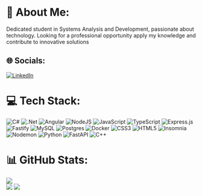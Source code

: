 # 💫 About Me:
Dedicated student in Systems Analysis and Development,
passionate about technology. Looking for a professional opportunity
apply my knowledge and contribute to innovative solutions


## 🌐 Socials:
[![LinkedIn](https://img.shields.io/badge/LinkedIn-%230077B5.svg?logo=linkedin&logoColor=white)](https://linkedin.com/in/kauepiovan/) 

# 💻 Tech Stack:
![C#](https://img.shields.io/badge/c%23-%23239120.svg?style=flat&logo=csharp&logoColor=white) 
![.Net](https://img.shields.io/badge/.NET-5C2D91?style=flat&logo=.net&logoColor=white) 
![Angular](https://img.shields.io/badge/angular-%23DD0031.svg?style=flat&logo=angular&logoColor=white) 
![NodeJS](https://img.shields.io/badge/node.js-6DA55F?style=flat&logo=node.js&logoColor=white) 
![JavaScript](https://img.shields.io/badge/javascript-%23323330.svg?style=flat&logo=javascript&logoColor=%23F7DF1E) 
![TypeScript](https://img.shields.io/badge/typescript-%23007ACC.svg?style=flat&logo=typescript&logoColor=white) 
![Express.js](https://img.shields.io/badge/express.js-%23404d59.svg?style=flat&logo=express&logoColor=%2361DAFB) 
![Fastify](https://img.shields.io/badge/fastify-%23000000.svg?style=flat&logo=fastify&logoColor=white) 
![MySQL](https://img.shields.io/badge/mysql-%2300000f.svg?style=flat&logo=mysql&logoColor=white) 
![Postgres](https://img.shields.io/badge/postgres-%23316192.svg?style=flat&logo=postgresql&logoColor=white) 
![Docker](https://img.shields.io/badge/docker-%230db7ed.svg?style=flat&logo=docker&logoColor=white)
![CSS3](https://img.shields.io/badge/css3-%231572B6.svg?style=flat&logo=css3&logoColor=white) 
![HTML5](https://img.shields.io/badge/html5-%23E34F26.svg?style=flat&logo=html5&logoColor=white) 
![Insomnia](https://img.shields.io/badge/Insomnia-black?style=flat&logo=insomnia&logoColor=5849BE) 
![Nodemon](https://img.shields.io/badge/NODEMON-%23323330.svg?style=flat&logo=nodemon&logoColor=%BBDEAD) 
![Python](https://img.shields.io/badge/python-3670A0?style=flat&logo=python&logoColor=ffdd54) 
![FastAPI](https://img.shields.io/badge/FastAPI-005571?style=flat&logo=fastapi) 
![C++](https://img.shields.io/badge/c++-%2300599C.svg?style=flat&logo=c%2B%2B&logoColor=white) 

# 📊 GitHub Stats:
![](https://github-readme-streak-stats.herokuapp.com/?user=kauepiovan&theme=onedark&hide_border=false)<br/>
![](https://github-readme-stats.vercel.app/api/top-langs/?username=kauepiovan&theme=onedark&hide_border=false&include_all_commits=true&count_private=true&layout=compact)
![](https://github-readme-stats.vercel.app/api?username=kauepiovan&theme=onedark&hide_border=false&include_all_commits=true&count_private=true)<br/>

<!-- Proudly created with GPRM ( https://gprm.itsvg.in ) -->
